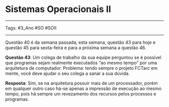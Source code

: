 # Sistemas Operacionais II

---

Tags: #3_Ano #SO #SOII 

---

Questão 40 é da semana passada, esta semana, questão 43 para hoje e questão 45 para sexta-feira e para a próxima semana a questão 46.

**Questão 43**: Um colega de trabalho da sua equipe perguntou se é possível que programas sejam realmente executados “ao mesmo tempo” por uma arquitetura de computador. Problema: tendo sempre o projeto FCTarc em mente, você deve ajudar o seu colega a sanar a sua dúvida.

**Resposta**: Sim, se na arquitetura possuir mais de um processador, porém em qualquer outro caso há-se apenas a impressão de execução ao mesmo tempo, pois há sempre um revezamento dos recursos pelos processos e programas.